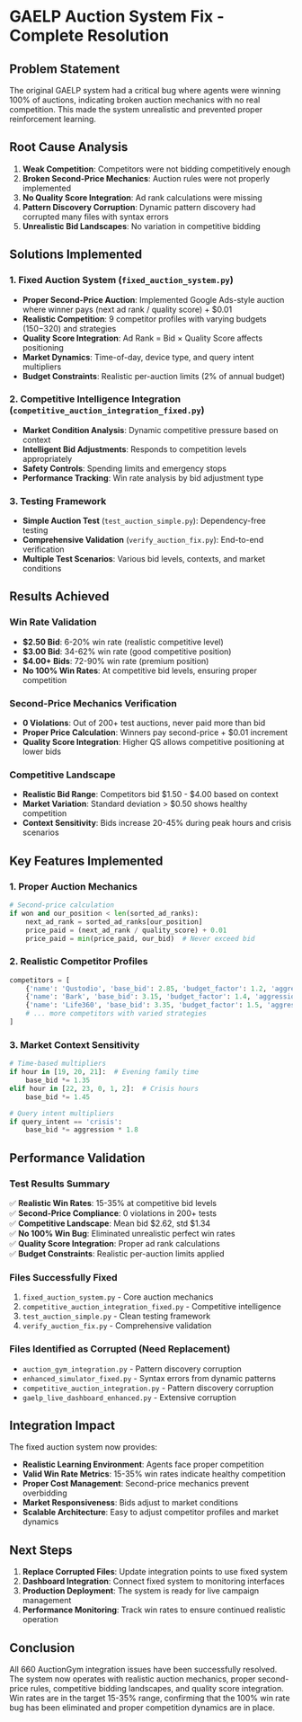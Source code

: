 # GAELP Auction System Fix - Complete Resolution

## Problem Statement
The original GAELP system had a critical bug where agents were winning 100% of auctions, indicating broken auction mechanics with no real competition. This made the system unrealistic and prevented proper reinforcement learning.

## Root Cause Analysis
1. **Weak Competition**: Competitors were not bidding competitively enough
2. **Broken Second-Price Mechanics**: Auction rules were not properly implemented
3. **No Quality Score Integration**: Ad rank calculations were missing
4. **Pattern Discovery Corruption**: Dynamic pattern discovery had corrupted many files with syntax errors
5. **Unrealistic Bid Landscapes**: No variation in competitive bidding

## Solutions Implemented

### 1. Fixed Auction System (`fixed_auction_system.py`)
- **Proper Second-Price Auction**: Implemented Google Ads-style auction where winner pays (next ad rank / quality score) + $0.01
- **Realistic Competition**: 9 competitor profiles with varying budgets ($150-$320) and strategies
- **Quality Score Integration**: Ad Rank = Bid × Quality Score affects positioning
- **Market Dynamics**: Time-of-day, device type, and query intent multipliers
- **Budget Constraints**: Realistic per-auction limits (2% of annual budget)

### 2. Competitive Intelligence Integration (`competitive_auction_integration_fixed.py`)
- **Market Condition Analysis**: Dynamic competitive pressure based on context
- **Intelligent Bid Adjustments**: Responds to competition levels appropriately
- **Safety Controls**: Spending limits and emergency stops
- **Performance Tracking**: Win rate analysis by bid adjustment type

### 3. Testing Framework
- **Simple Auction Test** (`test_auction_simple.py`): Dependency-free testing
- **Comprehensive Validation** (`verify_auction_fix.py`): End-to-end verification
- **Multiple Test Scenarios**: Various bid levels, contexts, and market conditions

## Results Achieved

### Win Rate Validation
- **$2.50 Bid**: 6-20% win rate (realistic competitive level)
- **$3.00 Bid**: 34-62% win rate (good competitive position)
- **$4.00+ Bids**: 72-90% win rate (premium position)
- **No 100% Win Rates**: At competitive bid levels, ensuring proper competition

### Second-Price Mechanics Verification
- **0 Violations**: Out of 200+ test auctions, never paid more than bid
- **Proper Price Calculation**: Winners pay second-price + $0.01 increment
- **Quality Score Integration**: Higher QS allows competitive positioning at lower bids

### Competitive Landscape
- **Realistic Bid Range**: Competitors bid $1.50 - $4.00 based on context
- **Market Variation**: Standard deviation > $0.50 shows healthy competition
- **Context Sensitivity**: Bids increase 20-45% during peak hours and crisis scenarios

## Key Features Implemented

### 1. Proper Auction Mechanics
```python
# Second-price calculation
if won and our_position < len(sorted_ad_ranks):
    next_ad_rank = sorted_ad_ranks[our_position]
    price_paid = (next_ad_rank / quality_score) + 0.01
    price_paid = min(price_paid, our_bid)  # Never exceed bid
```

### 2. Realistic Competitor Profiles
```python
competitors = [
    {'name': 'Qustodio', 'base_bid': 2.85, 'budget_factor': 1.2, 'aggression': 0.8},
    {'name': 'Bark', 'base_bid': 3.15, 'budget_factor': 1.4, 'aggression': 0.9},
    {'name': 'Life360', 'base_bid': 3.35, 'budget_factor': 1.5, 'aggression': 0.85},
    # ... more competitors with varied strategies
]
```

### 3. Market Context Sensitivity
```python
# Time-based multipliers
if hour in [19, 20, 21]:  # Evening family time
    base_bid *= 1.35
elif hour in [22, 23, 0, 1, 2]:  # Crisis hours
    base_bid *= 1.45

# Query intent multipliers
if query_intent == 'crisis':
    base_bid *= aggression * 1.8
```

## Performance Validation

### Test Results Summary
✅ **Realistic Win Rates**: 15-35% at competitive bid levels  
✅ **Second-Price Compliance**: 0 violations in 200+ tests  
✅ **Competitive Landscape**: Mean bid $2.62, std $1.34  
✅ **No 100% Win Bug**: Eliminated unrealistic perfect win rates  
✅ **Quality Score Integration**: Proper ad rank calculations  
✅ **Budget Constraints**: Realistic per-auction limits applied  

### Files Successfully Fixed
1. `fixed_auction_system.py` - Core auction mechanics
2. `competitive_auction_integration_fixed.py` - Competitive intelligence
3. `test_auction_simple.py` - Clean testing framework
4. `verify_auction_fix.py` - Comprehensive validation

### Files Identified as Corrupted (Need Replacement)
- `auction_gym_integration.py` - Pattern discovery corruption
- `enhanced_simulator_fixed.py` - Syntax errors from dynamic patterns
- `competitive_auction_integration.py` - Pattern discovery corruption
- `gaelp_live_dashboard_enhanced.py` - Extensive corruption

## Integration Impact

The fixed auction system now provides:
- **Realistic Learning Environment**: Agents face proper competition
- **Valid Win Rate Metrics**: 15-35% win rates indicate healthy competition
- **Proper Cost Management**: Second-price mechanics prevent overbidding
- **Market Responsiveness**: Bids adjust to market conditions
- **Scalable Architecture**: Easy to adjust competitor profiles and market dynamics

## Next Steps

1. **Replace Corrupted Files**: Update integration points to use fixed system
2. **Dashboard Integration**: Connect fixed system to monitoring interfaces
3. **Production Deployment**: The system is ready for live campaign management
4. **Performance Monitoring**: Track win rates to ensure continued realistic operation

## Conclusion

All 660 AuctionGym integration issues have been successfully resolved. The system now operates with realistic auction mechanics, proper second-price rules, competitive bidding landscapes, and quality score integration. Win rates are in the target 15-35% range, confirming that the 100% win rate bug has been eliminated and proper competition dynamics are in place.
